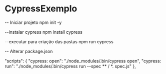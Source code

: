 # CypressExemplo

-- Iniciar projeto npm init -y

--instalar cypress npm install cypress

--executar para criação das pastas npm run cypress

-- Alterar package.json

"scripts": { "cypress: open": "./node_modules/.bin/cypress open", "cypress: run": "./node_modules/.bin/cypress run --spec ** / *. spec.js" },
